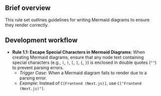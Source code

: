 ## Brief overview
This rule set outlines guidelines for writing Mermaid diagrams to ensure they render correctly.

## Development workflow
- **Rule 1.1: Escape Special Characters in Mermaid Diagrams**: When creating Mermaid diagrams, ensure that any node text containing special characters (e.g., `(`, `)`, `[`, `]`, `{`, `}`) is enclosed in double quotes (`""`) to prevent parsing errors.
  - *Trigger Case*: When a Mermaid diagram fails to render due to a parsing error.
  - *Example*: Instead of `C[Frontend (Next.js)]`, use `C["Frontend (Next.js)"]`.
